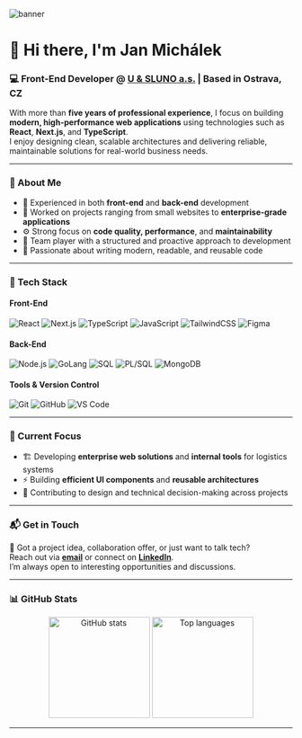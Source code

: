 ![banner](https://repository-images.githubusercontent.com/588181932/e36ec678-7984-4cdd-8e4c-a3932772ff8e)

# 👋 Hi there, I'm **Jan Michálek**

### 💻 Front-End Developer @ [U & SLUNO a.s.](https://www.usluno.cz/) | Based in Ostrava, CZ

With more than **five years of professional experience**, I focus on building **modern, high-performance web applications** using technologies such as **React**, **Next.js**, and **TypeScript**.  
I enjoy designing clean, scalable architectures and delivering reliable, maintainable solutions for real-world business needs.

---

### 🧠 About Me

- 💼 Experienced in both **front-end** and **back-end** development
- 🧩 Worked on projects ranging from small websites to **enterprise-grade applications**
- ⚙️ Strong focus on **code quality, performance**, and **maintainability**
- 🤝 Team player with a structured and proactive approach to development
- 🧭 Passionate about writing modern, readable, and reusable code

---

### 🧰 Tech Stack

#### Front-End

![React](https://img.shields.io/badge/-React-61DAFB?logo=react&logoColor=000&style=flat)
![Next.js](https://img.shields.io/badge/-Next.js-000000?logo=next.js&logoColor=white&style=flat)
![TypeScript](https://img.shields.io/badge/-TypeScript-3178C6?logo=typescript&logoColor=white&style=flat)
![JavaScript](https://img.shields.io/badge/-JavaScript-F7DF1E?logo=javascript&logoColor=000&style=flat)
![TailwindCSS](https://img.shields.io/badge/-TailwindCSS-38B2AC?logo=tailwind-css&logoColor=white&style=flat)
![Figma](https://img.shields.io/badge/-Figma-F24E1E?logo=figma&logoColor=white&style=flat)

#### Back-End

![Node.js](https://img.shields.io/badge/-Node.js-339933?logo=node.js&logoColor=white&style=flat)
![GoLang](https://img.shields.io/badge/-GoLang-00ADD8?logo=go&logoColor=white&style=flat)
![SQL](https://img.shields.io/badge/-SQL-336791?logo=postgresql&logoColor=white&style=flat)
![PL/SQL](https://img.shields.io/badge/-PL%2FSQL-F80000?logo=oracle&logoColor=white&style=flat)
![MongoDB](https://img.shields.io/badge/-MongoDB-47A248?logo=mongodb&logoColor=white&style=flat)

#### Tools & Version Control

![Git](https://img.shields.io/badge/-Git-F05032?logo=git&logoColor=white&style=flat)
![GitHub](https://img.shields.io/badge/-GitHub-181717?logo=github&logoColor=white&style=flat)
![VS Code](https://img.shields.io/badge/-VS%20Code-007ACC?logo=visual-studio-code&logoColor=white&style=flat)

---

### 🧩 Current Focus

- 🏗️ Developing **enterprise web solutions** and **internal tools** for logistics systems
- ⚡ Building **efficient UI components** and **reusable architectures**
- 🧱 Contributing to design and technical decision-making across projects

---

### 📬 Get in Touch

💬 Got a project idea, collaboration offer, or just want to talk tech?  
Reach out via [**email**](mailto:janmichalek213@gmail.com) or connect on [**LinkedIn**](https://www.linkedin.com/in/janmichalekcoding/).  
I’m always open to interesting opportunities and discussions.

---

### 📊 GitHub Stats

<div align="center">
  <img height="180" src="https://github-readme-stats.vercel.app/api?username=MichalekJan93&show_icons=true&theme=transparent&hide_title=true&rank_icon=github" alt="GitHub stats" />
  <img height="180" src="https://github-readme-stats.vercel.app/api/top-langs?username=MichalekJan93&layout=compact&hide=html,php,css&theme=transparent" alt="Top languages" />
</div>

---
